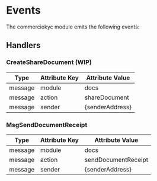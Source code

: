 <!--
order: 4
-->

# Events

The commerciokyc module emits the following events:

## Handlers

### CreateShareDocument (WIP)


| Type     | Attribute Key | Attribute Value    |
| -------- | ------------- | ------------------ |
| message  | module        | docs    |
| message  | action        | shareDocument          |
| message  | sender        | {senderAddress}    |

### MsgSendDocumentReceipt

| Type     | Attribute Key | Attribute Value    |
| -------- | ------------- | ------------------ |
| message  | module        | docs |
| message  | action        | sendDocumentReceipt |
| message  | sender        | {senderAddress} |










